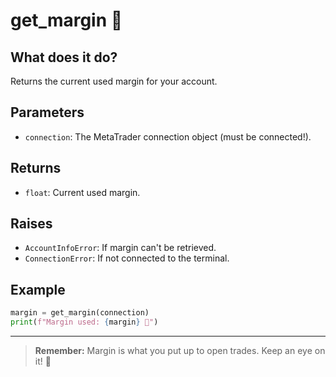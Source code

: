 # get_margin 🏦

## What does it do?
Returns the current used margin for your account.

## Parameters
- `connection`: The MetaTrader connection object (must be connected!).

## Returns
- `float`: Current used margin.

## Raises
- `AccountInfoError`: If margin can't be retrieved.
- `ConnectionError`: If not connected to the terminal.

## Example
```python
margin = get_margin(connection)
print(f"Margin used: {margin} 🏦")
```

---

> **Remember:** Margin is what you put up to open trades. Keep an eye on it! 👀
